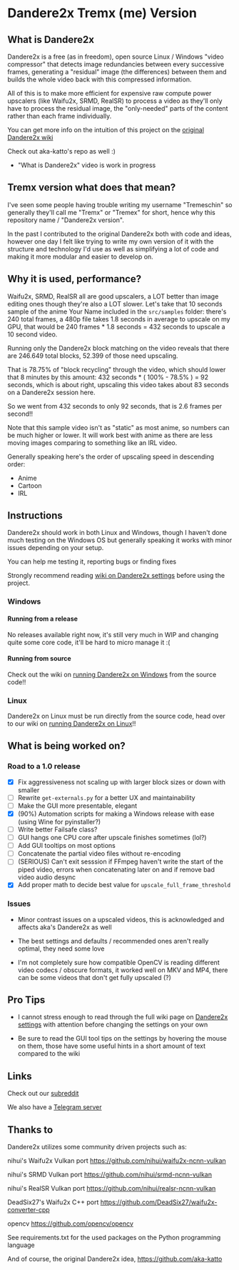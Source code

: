 # Dandere2x Tremx (me) Version

## What is Dandere2x

Dandere2x is a free (as in freedom), open source Linux / Windows "video compressor" that detects image redundancies between every successive frames, generating a "residual" image (the differences) between them and builds the whole video back with this compressed information.

All of this is to make more efficient for expensive raw compute power upscalers (like Waifu2x, SRMD, RealSR) to process a video as they'll only have to process the residual image, the "only-needed" parts of the content rather than each frame individually.

You can get more info on the intuition of this project on the [original Dandere2x wiki](https://github.com/aka-katto/dandere2x/wiki/How-Dandere2x-Works)

Check out aka-katto's repo as well :)

* "What is Dandere2x" video is work in progress

## Tremx version what does that mean?  

I've seen some people having trouble writing my username "Tremeschin" so generally they'll call me "Tremx" or "Tremex" for short, hence why this repository name / "Dandere2x version".

In the past I contributed to the original Dandere2x both with code and ideas, however one day I felt like trying to write my own version of it with the structure and technology I'd use as well as simplifying a lot of code and making it more modular and easier to develop on.

## Why it is used, performance?

Waifu2x, SRMD, RealSR all are good upscalers, a LOT better than image editing ones though they're also a LOT slower. Let's take that 10 seconds sample of the anime Your Name included in the `src/samples` folder: there's 240 total frames, a 480p file takes 1.8 seconds in average to upscale on my GPU, that would be 240 frames * 1.8 seconds = 432 seconds to upscale a 10 second video.

Running only the Dandere2x block matching on the video reveals that there are 246.649 total blocks, 52.399 of those need upscaling.

That is 78.75% of "block recycling" through the video, which should lower that 8 minutes by this amount: 432 seconds * ( 100% - 78.5% ) = 92 seconds, which is about right, upscaling this video takes about 83 seconds on a Dandere2x session here.

So we went from 432 seconds to only 92 seconds, that is 2.6 frames per second!!

Note that this sample video isn't as "static" as most anime, so numbers can be much higher or lower. It will work best with anime as there are less moving images comparing to something like an IRL video.

Generally speaking here's the order of upscaling speed in descending order:

- Anime
- Cartoon
- IRL

## Instructions

Dandere2x should work in both Linux and Windows, though I haven't done much testing on the Windows OS but generally speaking it works with minor issues depending on your setup.

You can help me testing it, reporting bugs or finding fixes

Strongly recommend reading [wiki on Dandere2x settings](https://github.com/Tremeschin/dandere2x-tremx/wiki/Dandere2x-settings) before using the project.

### Windows

#### Running from a release

No releases available right now, it's still very much in WIP and changing quite some core code, it'll be hard to micro manage it :(

#### Running from source

Check out the wiki on [running Dandere2x on Windows](https://github.com/Tremeschin/dandere2x-tremx/wiki/Windows) from the source code!!

### Linux

Dandere2x on Linux must be run directly from the source code, head over to our wiki on [running Dandere2x on Linux](https://github.com/Tremeschin/dandere2x-tremx/wiki/Linux)!!


## What is being worked on? 

### Road to a 1.0 release

- [x] Fix aggressiveness not scaling up with larger block sizes or down with smaller
- [ ] Rewrite `get-externals.py` for a better UX and maintainability
- [ ] Make the GUI more presentable, elegant
- [x] (90%) Automation scripts for making a Windows release with ease (using Wine for pyinstaller?)
- [ ] Write better Failsafe class?
- [ ] GUI hangs one CPU core after upscale finishes sometimes (lol?)
- [ ] Add GUI tooltips on most options
- [ ] Concatenate the partial video files without re-encoding
- [ ] (SERIOUS) Can't exit sesssion if FFmpeg haven't write the start of the piped video, errors when concatenating later on and if remove bad video audio desync
- [x] Add proper math to decide best value for `upscale_full_frame_threshold`

### Issues

- Minor contrast issues on a upscaled videos, this is acknowledged and affects aka's Dandere2x as well

- The best settings and defaults / recommended ones aren't really optimal, they need some love

- I'm not completely sure how compatible OpenCV is reading different video codecs / obscure formats, it worked well on MKV and MP4, there can be some videos that don't get fully upscaled (?)

## Pro Tips

- I cannot stress enough to read through the full wiki page on [Dandere2x settings](https://github.com/Tremeschin/dandere2x-tremx/wiki/Dandere2x-settings) with attention before changing the settings on your own

- Be sure to read the GUI tool tips on the settings by hovering the mouse on them, those have some useful hints in a short amount of text compared to the wiki

## Links

Check out our [subreddit](https://www.reddit.com/r/Dandere2x/)

We also have a [Telegram server](https://t.me/joinchat/KTRznBIPPNCbHkUqnwT8pA)

## Thanks to

Dandere2x utilizes some community driven projects such as:

nihui's Waifu2x Vulkan port https://github.com/nihui/waifu2x-ncnn-vulkan

nihui's SRMD Vulkan port https://github.com/nihui/srmd-ncnn-vulkan 

nihui's RealSR Vulkan port https://github.com/nihui/realsr-ncnn-vulkan

DeadSix27's Waifu2x C++ port https://github.com/DeadSix27/waifu2x-converter-cpp  

opencv https://github.com/opencv/opencv

See requirements.txt for the used packages on the Python programming language

And of course, the original Dandere2x idea, https://github.com/aka-katto
